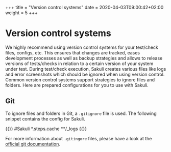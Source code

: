 +++
title = "Version control systems"
date = 2020-04-03T09:00:42+02:00
weight = 5
+++

# Version control systems
We highly recommend using version control systems for your test/check files, configs, etc. This ensures that changes are tracked, eases development processes as well as backup strategies and allows to release versions of tests/checks in relation to a certain version of your system under test. During test/check execution, Sakuli creates various files like logs and error screenshots which should be ignored when using version control. Common version control systems support strategies to ignore files and folders. Here are prepared configurations for you to use with Sakuli. 

## Git
To ignore files and folders in Git, a `.gitignore` file is used. The following snippet contains the config for Sakuli.

{{<highlight text>}}
#Sakuli 
*.steps.cache
**/_logs
{{</highlight>}}

For more information about `.gitingore` files, please have a look at the [official git documentation](https://git-scm.com/docs/gitignore).
